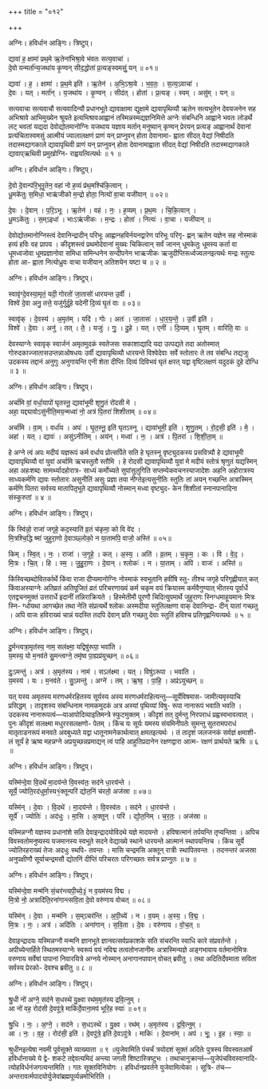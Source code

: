 +++
title = "०१२"

+++


अग्निः। हविर्धान आङ्गिः। त्रिष्टुप्।

द्यावा॑ ह॒ क्षामा॑ प्रथ॒मे ऋ॒तेना॑भिश्रा॒वे भ॑वतः सत्य॒वाचा॑ ।  
दे॒वो यन्मर्ता॑न्य॒जथा॑य कृ॒ण्वन् सीद॒द्धोता॑ प्र॒त्यङ्स्वमसुं॒ यन् ॥ ०१॥

द्यावा॑ । ह॒ । क्षामा॑ । प्र॒थ॒मे इति॑ । ऋ॒तेन॑ । अ॒भि॒ऽश्रा॒वे । भ॒व॒तः॒ । स॒त्य॒ऽवाचा॑ ।  
दे॒वः । यत् । मर्ता॑न् । य॒जथा॑य । कृ॒ण्वन् । सीद॑त् । होता॑ । प्र॒त्यङ् । स्वम् । असु॑म् । यन् ॥

सत्यवाचा सत्यवाचौ सत्यवादिन्यौ प्रधानभूते द्यावाक्षामा द्युक्षामे द्यावापृथिव्यौ ऋतेन सत्यभूतेन देवयजनेन सह अभिश्रावे आभिमुख्येन श्रूयते इत्यभिश्रावआह्वानं तस्मिन्नस्मद्यज्ञनिमित्ते अग्नेः संबन्धिनि आह्वाने भवतः लोडर्थे लट् भवतां यद्यदा देवोद्योतमानोग्निः यजथाय यज्ञाय मर्तान् मनुष्यान् कृण्वन् प्रेरयन् प्रत्यङ् आह्वानार्थं देवानां प्रत्यंचितास्वमसुं आत्मीयं ज्वालालक्षणं प्राणं यन् प्राप्नुवन् होता देवानामा- ह्वाता सीदत् वेद्यां निषीदति तदास्मद्यागकाले द्यावापृथिवी प्राणं यन् प्राप्नुवन् होता देवानामाह्वाता सीदत् वेद्यां निषीदति तदास्मद्यागकाले द्यावाप्ऋथिवी प्रमुखोग्नि- राह्वयत्वित्यर्थः ॥ १ ॥

अग्निः। हविर्धान आङ्गिः। त्रिष्टुप्।

दे॒वो दे॒वान्प॑रि॒भूरृ॒तेन॒ वहा॑ नो ह॒व्यं प्र॑थ॒मश्चि॑कि॒त्वान् ।  
धू॒मके॑तुः स॒मिधा॒ भाऋ॑जीको म॒न्द्रो होता॒ नित्यो॑ वा॒चा यजी॑यान् ॥ ०२॥

दे॒वः । दे॒वान् । प॒रि॒ऽभूः । ऋ॒तेन॑ । वह॑ । नः॒ । ह॒व्यम् । प्र॒थ॒मः । चि॒कि॒त्वान् ।  
धू॒मऽके॑तुः । स॒म्ऽइधा॑ । भाःऽऋ॑जीकः । म॒न्द्रः । होता॑ । नित्यः॑ । वा॒चा । यजी॑यान् ॥

देवोद्योतमानोग्निस्त्वं देवानिन्द्रादीन् परिभूः आह्वानहविर्नयनद्वारेण परिभूः परिगृ- ह्णन् ऋतेन यज्ञेन सह नोस्माकं हव्यं हविः वह प्रापय । कीदृशस्त्वं प्रथमोदेवानां मुख्यः चिकित्वान् सर्वं जानन् धूमकेतुः धूमस्य कर्ता वा धूमध्वजोवा धूमप्रज्ञानोवा समिधा समिन्धनेन सन्दीपनेन भाऋजीकः ऋजुदीप्तिरूर्ध्वज्वलनइत्यर्थः मन्द्रः स्तुत्यः होता आ- ह्वाता नित्योध्रुवः वाचा यजीयान् अतिशयेन यष्टा च ॥ २ ॥

अग्निः। हविर्धान आङ्गिः। त्रिष्टुप्।

स्वावृ॑ग्दे॒वस्या॒मृतं॒ यदी॒ गोरतो॑ जा॒तासो॑ धारयन्त उ॒र्वी ।  
विश्वे॑ दे॒वा अनु॒ तत्ते॒ यजु॑र्गुर्दु॒हे यदेनी॑ दि॒व्यं घृ॒तं वाः ॥ ०३॥

स्वावृ॑क् । दे॒वस्य॑ । अ॒मृत॑म् । यदि॑ । गोः । अतः॑ । जा॒तासः॑ । धा॒र॒य॒न्ते॒ । उ॒र्वी इति॑ ।  
विश्वे॑ । दे॒वाः । अनु॑ । तत् । ते॒ । यजुः॑ । गुः॒ । दु॒हे । यत् । एनी॑ । दि॒व्यम् । घृ॒तम् । वारिति॒ वाः ॥

देवस्याग्नेः स्वावृक् स्वार्जनं अमृतमुदकं स्वतेजसः सकाशाद्यादि यदा उत्पद्यते तदा अतोस्मात् गोरुदकाज्जातासउप्तन्नाओषधयः उर्वी द्यावापृथिव्यौ धारयन्ते विश्वेदेवाः सर्वे स्तोतारः ते तव संबन्धि तद्यजुः उदकस्य तद्दानं अनुगुः अनुगायन्ति एनी शेता दीप्तिः दिव्यं दिविभवं घृतं क्षरत् यद्वा वृष्टिलक्षणं यदुदकं दुहे दोग्धि ॥ ३ ॥

अग्निः। हविर्धान आङ्गिः। त्रिष्टुप्।

अर्चा॑मि वां॒ वर्धा॒यापो॑ घृतस्नू॒ द्यावा॑भूमी शृणु॒तं रो॑दसी मे ।  
अहा॒ यद्द्यावोऽसु॑नीति॒मय॒न्मध्वा॑ नो॒ अत्र॑ पि॒तरा॑ शिशीताम् ॥ ०४॥

अर्चा॑मि । वा॒म् । वर्धा॑य । अपः॑ । घृ॒त॒स्नू॒ इति॑ घृतऽस्नू । द्यावा॑भूमी॒ इति॑ । शृ॒णु॒तम् । रो॒द॒सी॒ इति॑ । मे॒ ।  
अहा॑ । यत् । द्यावः॑ । असु॑ऽनीतिम् । अय॑न् । मध्वा॑ । नः॒ । अत्र॑ । पि॒तरा॑ । शि॒शी॒ता॒म् ॥

हे अग्ने त्वं अपः मदीयं यज्ञरूपं कर्म वर्धाय प्रोत्सर्पिते सति हे घृतस्नू वृष्ट्युदकस्य प्रसवित्र्यौ हे द्यावाभूमी द्यावापृथिव्यौ वां युवां अर्चामि ऋचस्तुतौ स्तौमि । हे रोदसी द्यावापृथिव्यौ युवां मे मदीयं स्तोत्रं श्रृणुतं यद्यस्मिन् अहा अहःशब्दः सामर्थ्यादहोरात्र- साध्यं कर्मोच्यते सुपांसुलुगिति सप्तम्येकवचनस्याजादेशः अहनि अहोरात्रस्य साध्यकर्मणि द्यावः स्तोतारः असुनीतिं असुः प्रज्ञा तया नीग्तेइत्यसुनीतिः स्तुतिः तां अयन् गच्छन्ति अत्रास्मिन् कर्मणि पितरा सर्वस्य मातापितृभूते द्यावापृथिव्यौ नोस्मान् मध्वा वृष्ट्युद- केन शिशीतां स्नानपानादिना संस्कुरुतां ॥ ४ ॥

अग्निः। हविर्धान आङ्गिः। त्रिष्टुप्।

किं स्वि॑न्नो॒ राजा॑ जगृहे॒ कद॒स्याति॑ व्र॒तं च॑कृमा॒ को वि वे॑द ।  
मि॒त्रश्चि॒द्धि ष्मा॑ जुहुरा॒णो दे॒वाञ्छ्लोको॒ न या॒तामपि॒ वाजो॒ अस्ति॑ ॥ ०५॥

किम् । स्वि॒त् । नः॒ । राजा॑ । ज॒गृ॒हे॒ । कत् । अ॒स्य॒ । अति॑ । व्र॒तम् । च॒कृ॒म॒ । कः । वि । वे॒द॒ ।  
मि॒त्रः । चि॒त् । हि । स्म॒ । जु॒हु॒रा॒णः । दे॒वान् । श्लोकः॑ । न । या॒ताम् । अपि॑ । वाजः॑ । अस्ति॑ ॥

किंस्विच्छब्दोवितर्कार्थे किंवा राजा दीप्यमानोग्निः नोस्माकं स्वभूतानि हवींषि स्तु- तीश्च जगृहे परिगृह्णीयात् कत् किंवाअस्याग्नेः अतिव्रतं अतिपूजितं व्रतं परिचरणाख्यं कर्म चकृम वयं क्रियास्म कर्मवैगुण्यात् भीतस्य पूर्वार्धे एतद्वचनमुक्तं उत्तरार्धे इदानीं तन्निराक्रियते । हिस्मेतीमौ पूरणौ चिदित्युपमार्थे जुहुराणः स्निग्धमाहूयमानः मित्रः स्नि- ग्धोयथा आगच्छेत तथा नेति संप्रत्यर्थे श्लोकः अस्मदीया स्तुतिलक्षणा वाक् देवानिन्द्रा- दीन् यातां गच्छतु । अपि वाजः हविराख्यं चान्नं यदस्ति तदपि देवान् प्रति गच्छतु देवाः स्तुतिं हविश्च प्रतिगृह्णन्त्वित्यर्थः ॥ ५ ॥

अग्निः। हविर्धान आङ्गिः। त्रिष्टुप्।

दु॒र्मन्त्वत्रा॒मृत॑स्य॒ नाम॒ सल॑क्ष्मा॒ यद्विषु॑रूपा॒ भवा॑ति ।  
य॒मस्य॒ यो म॒नव॑ते सु॒मन्त्वग्ने॒ तमृ॑ष्व पा॒ह्यप्र॑युच्छन् ॥ ०६॥

दुः॒ऽमन्तु॑ । अत्र॑ । अ॒मृत॑स्य । नाम॑ । सऽल॑क्ष्मा । यत् । विषु॑ऽरूपा । भवा॑ति ।  
य॒मस्य॑ । यः । म॒नव॑ते । सु॒ऽमन्तु॑ । अग्ने॑ । तम् । ऋ॒ष्व॒ । पा॒हि॒ । अप्र॑ऽयुच्छन् ॥

यत् यस्य अमृतस्य मरणधर्मरहितस्य सूर्यस्य अस्य मरणधर्मराहित्यन्तु—सूर्येविषमास- जामीत्यमृस्याचि प्रसिद्धम् । तादृशस्य संबन्धिनाम नामकमुदकं अत्र अस्यां पृथिव्यां विषु- रूपा नानारूपं भवाति भवति । उदकस्य नानारूपत्वं—याआपोदिव्याइतिमन्त्रे स्फुटमुक्तम् । कीदृशं तत् दुर्मन्तु निरपराधं प्रह्वस्वभावत्वात् । पुनः कीदृशं सलक्ष्मा मधुररसलक्षणो- पेतम् । किंच यः सूर्यः यमस्य संयमिनीपतेः सुमन्तु सुतरामपराधं मातृताडनरूपं मनवते अवबुध्यते यद्वा धातूनामनेकार्थत्वात् क्षमतइत्यर्थः । तं तादृशं जलजनकं सर्वज्ञं क्षमाशी- लं सूर्यं हे ऋष्व महन्नग्ने अप्रयुच्छन्नप्रमाद्यन् त्वं पाहि आहुतिप्रदानेन रक्षणद्वारा आत्म- रक्षणं प्रार्थयते ऋषिः ॥ ६ ॥

अग्निः। हविर्धान आङ्गिः। त्रिष्टुप्।

यस्मि॑न्दे॒वा वि॒दथे॑ मा॒दय॑न्ते वि॒वस्व॑तः॒ सद॑ने धा॒रय॑न्ते ।  
सूर्ये॒ ज्योति॒रद॑धुर्मा॒स्य१॒॑क्तून्परि॑ द्योत॒निं च॑रतो॒ अज॑स्रा ॥ ०७॥

यस्मि॑न् । दे॒वाः । वि॒दथे॑ । मा॒दय॑न्ते । वि॒वस्व॑तः । सद॑ने । धा॒रय॑न्ते ।  
सूर्ये॑ । ज्योतिः॑ । अद॑धुः । मा॒सि । अ॒क्तून् । परि॑ । द्यो॒त॒निम् । च॒र॒तः॒ । अज॑स्रा ॥

यस्मिन्नग्नौ यज्ञस्य प्रधानांशे सति देवाइन्द्रादयोविदथे यज्ञे मादयन्ते । हविषात्मानं तर्पयन्ति तृप्यन्तिवा । अपिच विवस्वतोमनुष्यस्य यजमानस्य स्वभूते सदने वेद्याख्ये स्थाने धारयन्ते आत्मानं स्थापयन्तिच । किंच सूर्ये ज्योतिरहराख्यं तेजः अदधुः स्थपि- तवन्तः । मासि चन्द्रमसि अक्तून् रात्रीः स्थापितवन्तः । तदनन्तरं अजस्रा अनुपक्षीणौ सूर्याचन्द्रमसौ द्योतनिं दीप्तिं परिचरतः परिगच्छतः सर्वत्र प्राप्नुतः ॥ ७ ॥

अग्निः। हविर्धान आङ्गिः। त्रिष्टुप्।

यस्मि॑न्दे॒वा मन्म॑नि सं॒चर॑न्त्यपी॒च्ये॒३॒॑ न व॒यम॑स्य विद्म ।  
मि॒त्रो नो॒ अत्रादि॑ति॒रना॑गान्त्सवि॒ता दे॒वो वरु॑णाय वोचत् ॥ ०८॥

यस्मि॑न् । दे॒वाः । मन्म॑नि । स॒म्ऽचर॑न्ति । अ॒पी॒च्ये॑ । न । व॒यम् । अ॒स्य॒ । वि॒द्म॒ ।  
मि॒त्रः । नः॒ । अत्र॑ । अदि॑तिः । अना॑गान् । स॒वि॒ता । दे॒वः । वरु॑णाय । वो॒च॒त् ॥

देवाइन्द्रादयः यस्मिन्नग्नौ मन्मनि ज्ञानभूते ज्ञानवत्सर्वप्रकाशके सति संचरन्ति स्वाधि कारे संप्रवर्तन्ते । अपीच्येन्तर्हिते स्थितमस्याग्नेः स्वरूपं वयं नविद्म तत्वतोनजानीमः अत्रास्मिन्यज्ञे अङ्गभावाय वर्तमानोमित्रः वरुणाय सर्वेषां पापानां निवारयित्रे अग्नये नोस्मान् अनागानपापान् वोचत् ब्रवीतु । तथा अदितिर्देवमाता सविता सर्वस्य प्रेरको- देवश्च ब्रवीतु ॥ ८ ॥

अग्निः। हविर्धान आङ्गिः। त्रिष्टुप्।

श्रु॒धी नो॑ अग्ने॒ सद॑ने स॒धस्थे॑ यु॒क्ष्वा रथ॑म॒मृत॑स्य द्रवि॒त्नुम् ।  
आ नो॑ वह॒ रोद॑सी दे॒वपु॑त्रे॒ माकि॑र्दे॒वाना॒मप॑ भूरि॒ह स्याः॑ ॥ ०९॥

श्रु॒धि । नः॒ । अ॒ग्ने॒ । सद॑ने । स॒धऽस्थे॑ । यु॒क्ष्व । रथ॑म् । अ॒मृत॑स्य । द्र॒वि॒त्नुम् ।  
आ । नः॒ । व॒ह॒ । रोद॑सी॒ इति॑ । दे॒वपु॑त्रे॒ इति॑ दे॒वऽपु॑त्रे । माकिः॑ । दे॒वाना॑म् । अप॑ । भूः॒ । इ॒ह । स्याः॒ ॥

श्रुधीनइत्येषा नवमी पूर्वसूक्ते व्याख्याता ॥ ९ ॥युजेवामिति पंचर्चं त्रयोदशं सूक्तं अदितेः पुत्रस्य विवस्वतआर्षं हविर्धानाख्ये ये द्वे- शकटे तद्देवत्यमिदं अन्त्या जगती शिष्टास्त्रिष्टुभः । तथाचानुक्रान्तं—युजेपंचविवस्वानादि- त्योहविर्धनंजगत्यन्तमिति । गतः सूक्तविनियोगः । हविर्धानप्रवर्तने युजेवामित्येका । सूत्रि- तंच—अन्तरावर्त्मपादयोर्युजेवांब्रह्मपूर्व्यन्नमोभिरिति ।